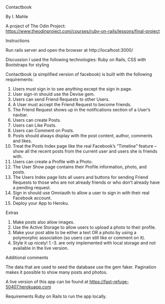 Contactbook

By I. Mahle

A project of The Odin Project: https://www.theodinproject.com/courses/ruby-on-rails/lessons/final-project

Instructions

Run rails server and open the browser at http://localhost:3000/

Discussion
I used the following technologies: Ruby on Rails, CSS with Bootstraps for styling

Contactbook (a simplified version of facebook) is built with the following requirements:

1. Users must sign in to see anything except the sign in page.
2. User sign-in should use the Devise gem.
3. Users can send Friend Requests to other Users.
4. A User must accept the Friend Request to become friends.
5. The Friend Request shows up in the notifications section of a User’s navbar.
6. Users can create Posts.
7. Users can Like Posts.
8. Users can Comment on Posts.
9. Posts should always display with the post content, author, comments and likes.
10. Treat the Posts Index page like the real Facebook’s “Timeline” feature – show all the recent posts from the current user and users she is friends with.
11. Users can create a Profile with a Photo.
12. The User Show page contains their Profile information, photo, and posts.
13. The Users Index page lists all users and buttons for sending Friend Requests to those who are not already friends or who don’t already have a pending request.
14. Sign in should use Omniauth to allow a user to sign in with their real Facebook account.
15. Deploy your App to Heroku.

Extras

1. Make posts also allow images.
2. Use the Active Storage to allow users to upload a photo to their profile.
3. Make your post able to be either a text OR a photo by using a polymorphic association (so users can still like or comment on it).
4. Style it up nicely!
   1.-3. are only implemented with local storage and not available in the live version.

Additional comments

The data that are used to seed the database use the gem faker.
Pagination makes it possible to show many posts and photos.

A live version of this app can be found at https://fast-refuge-50407.herokuapp.com

Requirements
Ruby on Rails to run the app locally.

